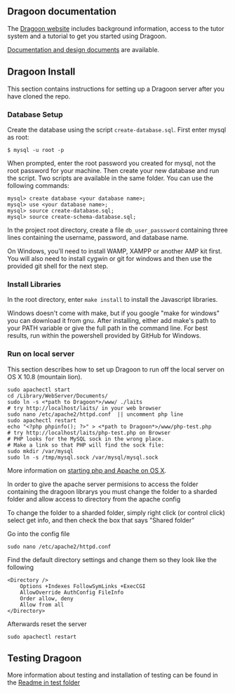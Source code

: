 ## Dragoon documentation ##

The [Dragoon website](https://dragoon.asu.edu) includes
background information, access to the tutor system and a
tutorial to get you started using Dragoon.

[Documentation and design documents](documentation/README.md) are
available.

## Dragoon Install ##

This section contains instructions for setting up a Dragoon server after you have cloned the repo.

### Database Setup ###

Create the database using the script `create-database.sql`.  First enter mysql as root:

    $ mysql -u root -p
When prompted, enter the root password you created for mysql, not the root password for your machine.  Then create your new database and run the script. Two scripts are available in the same folder.  You can use the following commands:

    mysql> create database <your database name>;
    mysql> use <your database name>;
    mysql> source create-database.sql;
	mysql> source create-schema-database.sql;

In the project root directory, create a file `db_user_passsword`
containing three lines containing the username, password, and 
database name.

On Windows, you'll need to install WAMP, XAMPP or another AMP kit first. You will also need to install cygwin or git for windows and then use the provided git shell for the next step. 

### Install Libraries ###

In the root directory, enter `make install` to install the Javascript
libraries.

Windows doesn't come with make, but if you google "make for windows" you can download it from gnu.  After installing, either add make's path to your PATH variable or give the full path in the command line. For best results, run within the powershell provided by GitHub for Windows.

### Run on local server ###

This section describes how to set up Dragoon to run off the 
local server on OS X 10.8 (mountain lion).

    sudo apachectl start
    cd /Library/WebServer/Documents/
    sudo ln -s <*path to Dragoon*>/www/ ./laits 
    # try http://localhost/laits/ in your web browser
    sudo nano /etc/apache2/httpd.conf  || uncomment php line
    sudo apachectl restart
    echo "<?php phpinfo(); ?>" > <*path to Dragoon*>/www/php-test.php 
    # try http://localhost/laits/php-test.php on Browser
	# PHP looks for the MySQL sock in the wrong place.
	# Make a link so that PHP will find the sock file:
	sudo mkdir /var/mysql
	sudo ln -s /tmp/mysql.sock /var/mysql/mysql.sock

More information on [starting php and Apache on OS X](http://akrabat.com/computing/setting-up-php-mysql-on-os-x-10-8-mountain-lion).

In order to give the apache server permisions to access the folder containing the dragoon librarys you must change the folder to a sharded folder and allow access to directory from the apache config

To change the folder to a sharded folder, simply right click (or control click) select get info, and then check the box that says "Shared folder"

Go into the config file

    sudo nano /etc/apache2/httpd.conf
    
Find the default directory settings and change them so they look like the following

    <Directory />
        Options +Indexes FollowSymLinks +ExecCGI
        AllowOverride AuthConfig FileInfo
        Order allow, deny
        Allow from all
    </Directory>
    
Afterwards reset the server

    sudo apachectl restart

## Testing Dragoon ##

More information about testing and installation of testing can be found in the [Readme in test folder](tests/README.md)
